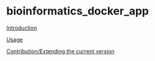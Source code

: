# bioinformatics_docker_app

[Introduction](#introduction)

[Usage](#usage)

[Contribution/Extending the current version](#versioning)

